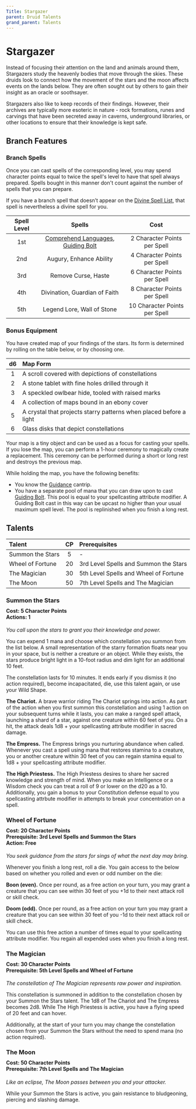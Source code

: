 ```yaml
---
Title: Stargazer
parent: Druid Talents
grand_parent: Talents
---
```


# Stargazer
Instead of focusing their attention on the land and animals around them, Stargazers study the heavenly bodies that move through the skies. These druids look to connect how the movement of the stars and the moon affects events on the lands below. They are often sought out by others to gain their insight as an oracle or soothsayer. 

Stargazers also like to keep records of their findings. However, their archives are typically more esoteric in nature - rock formations, runes and carvings that have been secreted away in caverns, underground libraries, or other locations to ensure that their knowledge is kept safe.

## Branch Features

### Branch Spells
Once you can cast spells of the corresponding level, you may spend character points equal to twice the spell's level to have that spell always prepared. Spells bought in this manner don't count against the number of spells that you can prepare.
 
If you have a branch spell that doesn’t appear on the [Divine Spell List](https://stormchaserroleplaying.com/stormchaserRPG/Spells/Lists/Divine/), that spell is nevertheless a divine spell for you.
 
| Spell Level | Spells | Cost |
|:-----------:|:------:|:----:|
| 1st | [Comprehend Languages](https://stormchaserroleplaying.com/stormchaserRPG/Spells/1/Divination/#comprehend-languages), [Guiding Bolt](https://stormchaserroleplaying.com/stormchaserRPG/Spells/1/Evocation/#guiding-bolt) | 2 Character Points per Spell |
| 2nd | Augury, Enhance Ability | 4 Character Points per Spell |
| 3rd | Remove Curse, Haste | 6 Character Points per Spell |
| 4th | Divination, Guardian of Faith | 8 Character Points per Spell |
| 5th | Legend Lore, Wall of Stone | 10 Character Points per Spell |

### Bonus Equipment
You have created map of your findings of the stars. Its form is determined by rolling on the table below, or by choosing one.

| d6 | Map Form |
|:--:|:---------|
| 1 | A scroll covered with depictions of constellations |   
| 2 | A stone tablet with fine holes drilled through it |  
| 3 | A speckled owlbear hide, tooled with raised marks |  
| 4 | A collection of maps bound in an ebony cover |  
| 5 | A crystal that projects starry patterns when placed before a light |  
| 6 | Glass disks that depict constellations |  

Your map is a tiny object and can be used as a focus for casting your spells. If you lose the map, you can perform a 1-hour ceremony to magically create a replacement. This ceremony can be performed during a short or long rest and destroys the previous map.

While holding the map, you have the following benefits:
* You know the [Guidance](https://stormchaserroleplaying.com/stormchaserRPG/Spells/Cantrips/Divination/#guidance) cantrip.
* You have a separate pool of mana that you can draw upon to cast [Guiding Bolt](https://stormchaserroleplaying.com/stormchaserRPG/Spells/1/Evocation/#guiding-bolt). This pool is equal to your spellcasting attribute modifier. A Guiding Bolt cast in this way can be upcast no higher than your usual maximum spell level. The pool is replinished when you finish a long rest.

## Talents

| Talent | CP | Prerequisites |
|:-------|:--:|:--------------|
| Summon the Stars | 5  | - |   
| Wheel of Fortune | 20 | 3rd Level Spells and Summon the Stars |   
| The Magician     | 30 | 5th Level Spells and Wheel of Fortune |   
| The Moon         | 50 | 7th Level Spells and The Magician |   

### Summon the Stars

<div style="margin-top:-10px;"></div>

#### **Cost:** 5 Character Points<br>**Actions:** 1
*You call upon the stars to grant you their knowledge and power.* 

You can expend 1 mana and choose which constellation you summon from the list below. A small representation of the starry formation floats near you in your space, but is neither a creature or an object. While they exists, the stars produce bright light in a 10-foot radius and dim light for an additional 10 feet. 

The constellation lasts for 10 minutes. It ends early if you dismiss it (no action required), become incapacitated, die, use this talent again, or use your Wild Shape.

**The Chariot.** A brave warrior riding The Chariot springs into action. As part of the action when you first summon this constellation and using 1 action on your subsequent turns while it lasts, you can make a ranged spell attack, launching a shard of a star, against one creature within 60 feet of you. On a hit, the attack deals 1d8 + your spellcasting attribute modifier in sacred damage.

**The Empress.** The Empress brings you nurturing abundance when called. Whenever you cast a spell using mana that restores stamina to a creature, you or another creature within 30 feet of you can regain stamina equal to 1d8 + your spellcasting attribute modifier.

**The High Priestess.** The High Priestess desires to share her sacred knowledge and strength of mind. When you make an Intelligence or a Wisdom check you can treat a roll of 9 or lower on the d20 as a 10. Additionally, you gain a bonus to your Constitution defense equal to you spellcasting attrbute modifier in attempts to break your concentration on a spell.

### Wheel of Fortune

<div style="margin-top:-10px;"></div>

#### **Cost:** 20 Character Points<br>**Prerequisite:** 3rd Level Spells and Summon the Stars<br>**Action:** Free
*You seek guidance from the stars for sings of what the next day may bring.* 

Whenever you finish a long rest, roll a die. You gain access to the below based on whether you rolled and even or odd number on the die:

**Boon (even).** Once per round, as a free action on your turn, you may grant a creature that you can see within 30 feet of you +1d to their next attack roll or skill check. 

**Doom (odd).** Once per round, as a free action on your turn you may grant a creature that you can see within 30 feet of you -1d to their next attack roll or skill check. 

You can use this free action a number of times equal to your spellcasting attribute modifier. You regain all expended uses when you finish a long rest.

### The Magician

<div style="margin-top:-10px;"></div>

#### **Cost:** 30 Character Points<br>**Prerequisite:** 5th Level Spells and Wheel of Fortune
*The constellation of The Magician represents raw power and inspiration.* 

This constellation is summoned in addition to the constellation chosen by your Summon the Stars talent. The 1d8 of The Chariot and The Empress becomes 2d8. While The High Priestess is active, you have a flying speed of 20 feet and can hover.

Additionally, at the start of your turn you may change the constellation chosen from your Summon the Stars without the need to spend mana (no action required).

### The Moon

<div style="margin-top:-10px;"></div>

#### **Cost:** 50 Character Points<br>**Prerequisite:** 7th Level Spells and The Magician
*Like an eclipse, The Moon passes between you and your attacker.* 

While your Summon the Stars is active, you gain resistance to bludgeoning, piercing and slashing damage.
